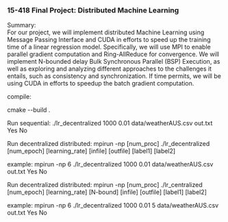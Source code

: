 ### 15-418 Final Project: Distributed Machine Learning
Summary: \
For our project, we will implement distributed Machine Learning using Message Passing Interface and CUDA in efforts to speed up the training time of a linear regression model. Specifically, we will use MPI to enable parallel gradient computation and Ring-AllReduce for convergence. We will implement N-bounded delay Bulk Synchronous Parallel (BSP) Execution, as well as exploring and analyzing different approaches to the challenges it entails, such as consistency and synchronization. If time permits, we will be using CUDA in efforts to speedup the batch gradient computation.

compile: 

cmake --build .

Run sequential:
./lr_decentralized 1000 0.01 data/weatherAUS.csv out.txt Yes No 

Run decentralized distributed: 
mpirun -np [num_proc] ./lr_decentralized [num_epoch] [learning_rate] [infile] [outfile] [label1] [label2] 

example: mpirun -np 6 ./lr_decentralized 1000 0.01 data/weatherAUS.csv out.txt Yes No 

Run decentralized distributed: 
mpirun -np [num_proc] ./lr_centralized [num_epoch] [learning_rate] [N-bound] [infile] [outfile] [label1] [label2] 

example: mpirun -np 6 ./lr_decentralized 1000 0.01 5 data/weatherAUS.csv out.txt Yes No 